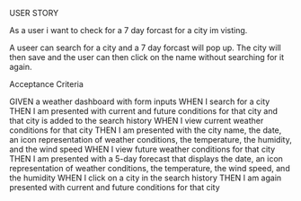USER STORY

As a user i want  to check for a 7 day forcast for a city im visting.

A useer can search for a city and a 7 day forcast will pop up. 
The city will then save and the user can then click on the name without searching for it again.


Acceptance Criteria

GIVEN a weather dashboard with form inputs
WHEN I search for a city
THEN I am presented with current and future conditions for that city and that city is added to the search history
WHEN I view current weather conditions for that city
THEN I am presented with the city name, the date, an icon representation of weather conditions, the temperature, the humidity, and the wind speed
WHEN I view future weather conditions for that city
THEN I am presented with a 5-day forecast that displays the date, an icon representation of weather conditions, the temperature, the wind speed, and the humidity
WHEN I click on a city in the search history
THEN I am again presented with current and future conditions for that city
